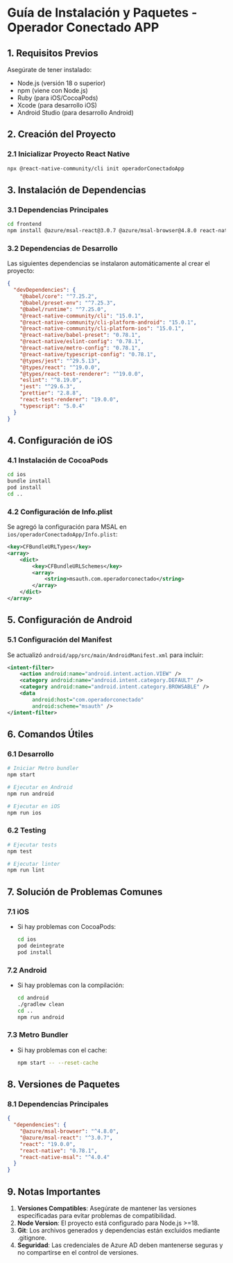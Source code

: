 # Guía de Instalación y Paquetes - Operador Conectado APP

## 1. Requisitos Previos

Asegúrate de tener instalado:
- Node.js (versión 18 o superior)
- npm (viene con Node.js)
- Ruby (para iOS/CocoaPods)
- Xcode (para desarrollo iOS)
- Android Studio (para desarrollo Android)

## 2. Creación del Proyecto

### 2.1 Inicializar Proyecto React Native
```bash
npx @react-native-community/cli init operadorConectadoApp
```

## 3. Instalación de Dependencias

### 3.1 Dependencias Principales
```bash
cd frontend
npm install @azure/msal-react@3.0.7 @azure/msal-browser@4.8.0 react-native-msal@4.0.4
```

### 3.2 Dependencias de Desarrollo
Las siguientes dependencias se instalaron automáticamente al crear el proyecto:
```json
{
  "devDependencies": {
    "@babel/core": "^7.25.2",
    "@babel/preset-env": "^7.25.3",
    "@babel/runtime": "^7.25.0",
    "@react-native-community/cli": "15.0.1",
    "@react-native-community/cli-platform-android": "15.0.1",
    "@react-native-community/cli-platform-ios": "15.0.1",
    "@react-native/babel-preset": "0.78.1",
    "@react-native/eslint-config": "0.78.1",
    "@react-native/metro-config": "0.78.1",
    "@react-native/typescript-config": "0.78.1",
    "@types/jest": "^29.5.13",
    "@types/react": "^19.0.0",
    "@types/react-test-renderer": "^19.0.0",
    "eslint": "^8.19.0",
    "jest": "^29.6.3",
    "prettier": "2.8.8",
    "react-test-renderer": "19.0.0",
    "typescript": "5.0.4"
  }
}
```

## 4. Configuración de iOS

### 4.1 Instalación de CocoaPods
```bash
cd ios
bundle install
pod install
cd ..
```

### 4.2 Configuración de Info.plist
Se agregó la configuración para MSAL en `ios/operadorConectadoApp/Info.plist`:
```xml
<key>CFBundleURLTypes</key>
<array>
    <dict>
        <key>CFBundleURLSchemes</key>
        <array>
            <string>msauth.com.operadorconectado</string>
        </array>
    </dict>
</array>
```

## 5. Configuración de Android

### 5.1 Configuración del Manifest
Se actualizó `android/app/src/main/AndroidManifest.xml` para incluir:
```xml
<intent-filter>
    <action android:name="android.intent.action.VIEW" />
    <category android:name="android.intent.category.DEFAULT" />
    <category android:name="android.intent.category.BROWSABLE" />
    <data
        android:host="com.operadorconectado"
        android:scheme="msauth" />
</intent-filter>
```

## 6. Comandos Útiles

### 6.1 Desarrollo
```bash
# Iniciar Metro bundler
npm start

# Ejecutar en Android
npm run android

# Ejecutar en iOS
npm run ios
```

### 6.2 Testing
```bash
# Ejecutar tests
npm test

# Ejecutar linter
npm run lint
```

## 7. Solución de Problemas Comunes

### 7.1 iOS
- Si hay problemas con CocoaPods:
  ```bash
  cd ios
  pod deintegrate
  pod install
  ```

### 7.2 Android
- Si hay problemas con la compilación:
  ```bash
  cd android
  ./gradlew clean
  cd ..
  npm run android
  ```

### 7.3 Metro Bundler
- Si hay problemas con el cache:
  ```bash
  npm start -- --reset-cache
  ```

## 8. Versiones de Paquetes

### 8.1 Dependencias Principales
```json
{
  "dependencies": {
    "@azure/msal-browser": "^4.8.0",
    "@azure/msal-react": "^3.0.7",
    "react": "19.0.0",
    "react-native": "0.78.1",
    "react-native-msal": "^4.0.4"
  }
}
```

## 9. Notas Importantes

1. **Versiones Compatibles**: Asegúrate de mantener las versiones especificadas para evitar problemas de compatibilidad.
2. **Node Version**: El proyecto está configurado para Node.js >=18.
3. **Git**: Los archivos generados y dependencias están excluidos mediante .gitignore.
4. **Seguridad**: Las credenciales de Azure AD deben mantenerse seguras y no compartirse en el control de versiones.
